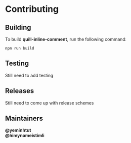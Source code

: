 # Contributing

## Building

To build __quill-inline-comment__, run the following command:

```npm run build```

## Testing

Still need to add testing

## Releases

Still need to come up with release schemes

## Maintainers

__@yeminhtut__  
__@himynameistimli__
